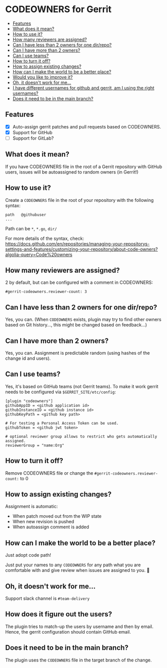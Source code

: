 # CODEOWNERS for Gerrit

- [Features](#features)
- [What does it mean?](#what-does-it-mean-)
- [How to use it?](#how-to-use-it-)
- [How many reviewers are assigned?](#how-many-reviewers-are-assigned-)
- [Can I have less than 2 owners for one dir/repo?](#can-i-have-less-than-2-owners-for-one-dir-repo-)
- [Can I have more than 2 owners?](#can-i-have-more-than-2-owners-)
- [Can I use teams?](#can-i-use-teams-)
- [How to turn it off?](#how-to-turn-it-off-)
- [How to assign existing changes?](#how-to-assign-existing-changes-)
- [How can I make the world to be a better place?](#how-can-i-make-the-world-to-be-a-better-place-)
- [Would you like to improve it?](#would-you-like-to-improve-it-)
- [Oh, it doesn't work for me...](#oh--it-doesn-t-work-for-me)
- [I have different usernames for github and gerrit, am I using the right usernames?](#i-have-different-usernames-for-github-and-gerrit--am-i-using-the-right-usernames-)
- [Does it need to be in the main branch?](#does-it-need-to-be-in-the-main-branch-)

## Features

- [x] Auto-assign gerrit patches and pull requests based on CODEOWNERS.
- [x] Support for GitHub
- [ ] Support for GitLab?

## What does it mean?

If you have CODEOWNERS file in the root of a Gerrit repository with GitHub users, issues will be autoassigned to random owners (in Gerrit!)

## How to use it?

Create a `CODEOWNERS` file in the root of your repository with the following syntax:
```
path   @githubuser
...
```

Path can be `*`, `*.go`, `dir/`

For more details of the syntax, check:
https://docs.github.com/en/repositories/managing-your-repositorys-settings-and-features/customizing-your-repository/about-code-owners?algolia-query=Code%20owners

## How many reviewers are assigned?

2 by default, but can be configured with a comment in CODEOWNERS:

```
#gerrit-codeowners.reviewer-count: 3
```

## Can I have less than 2 owners for one dir/repo?

Yes, you can. (When `CODEOWNERS` exists, plugin may try to find other owners based on Git history..., this might be changed based on feedback...)

## Can I have more than 2 owners?

Yes, you can. Assignment is predictable random (using hashes of the change id and users).

## Can I use teams?

Yes, it's based on GitHub teams (not Gerrit teams).
To make it work gerrit needs to be configured via `$GERRIT_SITE/etc/config`:

```
[plugin "codeowners"]
githubAppID = <github application id>
githubInstanceID = <github instance id>
githubKeyPath = <github key path>

# For testing a Personal Access Token can be used.
githubToken = <github jwt token>

# optional reviewer group allows to restrict who gets automatically assigned.
reviewerGroup = "name:Org"
```

## How to turn it off?

Remove CODEOWNERS file or change the `#gerrit-codeowners.reviewer-count:` to 0

## How to assign existing changes?

Assignment is automatic:

* When patch moved out from the WIP state
* When new revision is pushed
* When autoassign comment is added

## How can I make the world to be a better place?

Just adopt code path!

Just put your names to any `CODEOWNERS` for any path what you are comfortable with and give review when issues are assigned to you. :pray:

## Oh, it doesn't work for me...

Support slack channel is `#team-delivery`

## How does it figure out the users?

The plugin tries to match-up the users by username and then by email.
Hence, the gerrit configuration should contain GitHub email.

## Does it need to be in the main branch?

The plugin uses the `CODEOWNERS` file in the target branch of the change.
